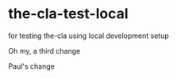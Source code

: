 # the-cla-test-local
for testing the-cla using local development setup


Oh my, a third change

Paul's change
